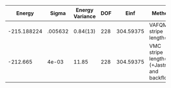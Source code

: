 | Energy      | Sigma   | Energy Variance | DOF | Einf      | Method                                       | Reference |
|-------------|---------|-----------------|-----|-----------|----------------------------------------------|-----------|
| -215.188224 | .005632 | 0.84(13)        | 228 | 304.59375 | VAFQMC stripe length=8                       | [paper](https://journals.aps.org/prb/abstract/10.1103/PhysRevB.107.115133) |
| -212.665    | 4e-03   | 11.85           | 228 | 304.59375 | VMC stripe length=8 (+Jastrow and backflow)  | [code](https://github.com/varbench/methods/blob/main/scripts/Hubbard/square_256_P_114_6/VMC-uniform/vmc_hubbard.sh) |
